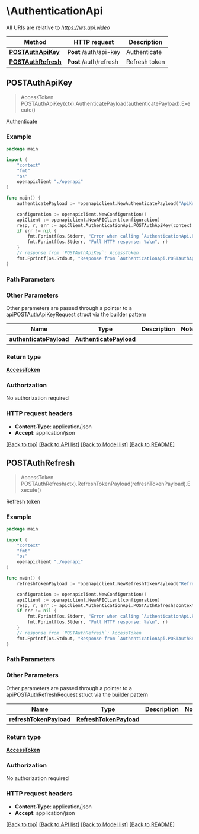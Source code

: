 # \AuthenticationApi

All URIs are relative to *https://ws.api.video*

Method | HTTP request | Description
------------- | ------------- | -------------
[**POSTAuthApiKey**](AuthenticationApi.md#POSTAuthApiKey) | **Post** /auth/api-key | Authenticate
[**POSTAuthRefresh**](AuthenticationApi.md#POSTAuthRefresh) | **Post** /auth/refresh | Refresh token



## POSTAuthApiKey

> AccessToken POSTAuthApiKey(ctx).AuthenticatePayload(authenticatePayload).Execute()

Authenticate



### Example

```go
package main

import (
    "context"
    "fmt"
    "os"
    openapiclient "./openapi"
)

func main() {
    authenticatePayload := *openapiclient.NewAuthenticatePayload("ApiKey_example") // AuthenticatePayload |  (optional)

    configuration := openapiclient.NewConfiguration()
    apiClient := openapiclient.NewAPIClient(configuration)
    resp, r, err := apiClient.AuthenticationApi.POSTAuthApiKey(context.Background()).AuthenticatePayload(authenticatePayload).Execute()
    if err != nil {
        fmt.Fprintf(os.Stderr, "Error when calling `AuthenticationApi.POSTAuthApiKey``: %v\n", err)
        fmt.Fprintf(os.Stderr, "Full HTTP response: %v\n", r)
    }
    // response from `POSTAuthApiKey`: AccessToken
    fmt.Fprintf(os.Stdout, "Response from `AuthenticationApi.POSTAuthApiKey`: %v\n", resp)
}
```

### Path Parameters



### Other Parameters

Other parameters are passed through a pointer to a apiPOSTAuthApiKeyRequest struct via the builder pattern


Name | Type | Description  | Notes
------------- | ------------- | ------------- | -------------
 **authenticatePayload** | [**AuthenticatePayload**](AuthenticatePayload.md) |  | 

### Return type

[**AccessToken**](AccessToken.md)

### Authorization

No authorization required

### HTTP request headers

- **Content-Type**: application/json
- **Accept**: application/json

[[Back to top]](#) [[Back to API list]](../README.md#documentation-for-api-endpoints)
[[Back to Model list]](../README.md#documentation-for-models)
[[Back to README]](../README.md)


## POSTAuthRefresh

> AccessToken POSTAuthRefresh(ctx).RefreshTokenPayload(refreshTokenPayload).Execute()

Refresh token



### Example

```go
package main

import (
    "context"
    "fmt"
    "os"
    openapiclient "./openapi"
)

func main() {
    refreshTokenPayload := *openapiclient.NewRefreshTokenPayload("RefreshToken_example") // RefreshTokenPayload |  (optional)

    configuration := openapiclient.NewConfiguration()
    apiClient := openapiclient.NewAPIClient(configuration)
    resp, r, err := apiClient.AuthenticationApi.POSTAuthRefresh(context.Background()).RefreshTokenPayload(refreshTokenPayload).Execute()
    if err != nil {
        fmt.Fprintf(os.Stderr, "Error when calling `AuthenticationApi.POSTAuthRefresh``: %v\n", err)
        fmt.Fprintf(os.Stderr, "Full HTTP response: %v\n", r)
    }
    // response from `POSTAuthRefresh`: AccessToken
    fmt.Fprintf(os.Stdout, "Response from `AuthenticationApi.POSTAuthRefresh`: %v\n", resp)
}
```

### Path Parameters



### Other Parameters

Other parameters are passed through a pointer to a apiPOSTAuthRefreshRequest struct via the builder pattern


Name | Type | Description  | Notes
------------- | ------------- | ------------- | -------------
 **refreshTokenPayload** | [**RefreshTokenPayload**](RefreshTokenPayload.md) |  | 

### Return type

[**AccessToken**](AccessToken.md)

### Authorization

No authorization required

### HTTP request headers

- **Content-Type**: application/json
- **Accept**: application/json

[[Back to top]](#) [[Back to API list]](../README.md#documentation-for-api-endpoints)
[[Back to Model list]](../README.md#documentation-for-models)
[[Back to README]](../README.md)

